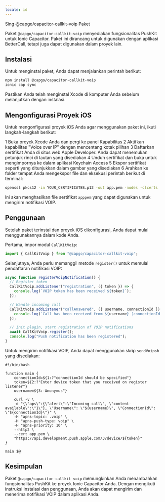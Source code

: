 ```yaml
---
locale: id
---
```


Sing @capgo/capacitor-callkit-voip Paket

Paket `@capgo/capacitor-callkit-voip` menyediakan fungsionalitas PushKit untuk Ionic Capacitor. Paket ini dirancang untuk digunakan dengan aplikasi BetterCall, tetapi juga dapat digunakan dalam proyek lain.

## Instalasi

Untuk menginstal paket, Anda dapat menjalankan perintah berikut:

```bash
npm install @capgo/capacitor-callkit-voip
ionic cap sync
```

Pastikan Anda telah menginstal Xcode di komputer Anda sebelum melanjutkan dengan instalasi.

## Mengonfigurasi Proyek iOS

Untuk mengonfigurasi proyek iOS Anda agar menggunakan paket ini, ikuti langkah-langkah berikut:

1 Buka proyek Xcode Anda dan pergi ke panel Kapabilitas
2 Aktifkan kapabilitas "Voice over IP" dengan mencentang kotak pilihan
3 Daftarkan sertifikat Anda di situs web Apple Developer. Anda dapat menemukan petunjuk rinci di tautan yang disediakan
4 Unduh sertifikat dan buka untuk mengimpornya ke dalam aplikasi Keychain Access
5 Ekspor sertifikat seperti yang ditunjukkan dalam gambar yang disediakan
6 Arahkan ke folder tempat Anda mengekspor file dan eksekusi perintah berikut di terminal:

```bash
openssl pkcs12 -in YOUR_CERTIFICATES.p12 -out app.pem -nodes -clcerts
```

Ini akan menghasilkan file sertifikat `apppem` yang dapat digunakan untuk mengirim notifikasi VOIP.

## Penggunaan

Setelah paket terinstal dan proyek iOS dikonfigurasi, Anda dapat mulai menggunakannya dalam kode Anda.

Pertama, impor modul `CallKitVoip`:

```typescript
import { CallKitVoip } from "@capgo/capacitor-callkit-voip";
```

Selanjutnya, Anda perlu memanggil metode `register()` untuk memulai pendaftaran notifikasi VOIP:

```typescript
async function registerVoipNotification() {
  // Register token
  CallKitVoip.addListener("registration", ({ token }) => {
    console.log(`VOIP token has been received ${token}`);
  });

  // Handle incoming call
  CallKitVoip.addListener("callAnswered", ({ username, connectionId }) => {
    console.log(`Call has been received from ${username} (connectionId: ${connectionId})`);
  });

  // Init plugin, start registration of VOIP notifications
  await CallKitVoip.register();
  console.log("Push notification has been registered");
}
```

Untuk mengirim notifikasi VOIP, Anda dapat menggunakan skrip `sendVoipsh` yang disediakan:

```shell
#!/bin/bash

function main {
    connectionId=${1:?"connectionId should be specified"}
    token=${2:?"Enter device token that you received on register listener"}
    username=${3:-Anonymus"}

    curl -v \
    -d "{\"aps\":{\"alert\":\"Incoming call\", \"content-available\":\"1\"}, \"Username\": \"${username}\", \"ConnectionId\": \"${connectionId}\"}" \
    -H "apns-topic: .voip" \
    -H "apns-push-type: voip" \
    -H "apns-priority: 10" \
    --http2 \
    --cert app.pem \
    "https://api.development.push.apple.com/3/device/${token}"
}

main $@
```

## Kesimpulan

Paket `@capgo/capacitor-callkit-voip` memungkinkan Anda menambahkan fungsionalitas PushKit ke proyek Ionic Capacitor Anda. Dengan mengikuti instruksi instalasi dan penggunaan, Anda akan dapat mengirim dan menerima notifikasi VOIP dalam aplikasi Anda.